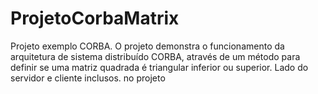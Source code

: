 # ProjetoCorbaMatrix
Projeto exemplo CORBA. O projeto demonstra o funcionamento da arquitetura de sistema distribuído CORBA, através de um método para definir se uma matriz quadrada é triangular inferior ou superior. Lado do servidor e cliente inclusos. no projeto
